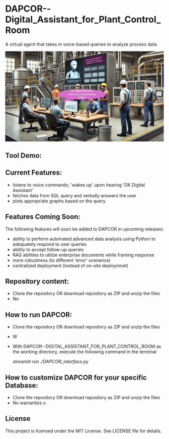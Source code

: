 # DAPCOR--Digital_Assistant_for_Plant_Control_Room
A virtual agent that takes in voice-based queries to analyze process data.

![DAPCOR in Plant Control Room Illustration](/img/DAPCOR_usageIllustration.jpg)

## Tool Demo: 

<youtube link>

## Current Features: 

- listens to voice commands; 'wakes up' upon hearing 'OK Digital Assistant'
- fetches data from SQL query and verbally answers the user
- plots appropriate graphs based on the query

## Features Coming Soon: 

The following features will soon be added to DAPCOR in upcoming releases:

- ability to perform automated advanced data analysis using Python to adequately respond to user queries
- ability to accept follow-up queries
- RAG abilities to utilize enterprise documents while framing response
- more robustness (to different 'error' scenarios)
- centralized deployment (instead of on-site deploymnet)

## Repository content: 

- Clone the repository OR download repository as ZIP and unzip the files
- No 

## How to run DAPCOR: 

- Clone the repository OR download repository as ZIP and unzip the files
- W
- With DAPCOR--DIGITAL_ASSISTANT_FOR_PLANT_CONTROL_ROOM as the working directory, execute the following command in the terminal

    *streamlit run ./DAPCOR_interface.py*

## How to customize DAPCOR for your specific Database: 

- Clone the repository OR download repository as ZIP and unzip the files
- No warranties o

## License

This project is licensed under the MIT License. See LICENSE file for details. 